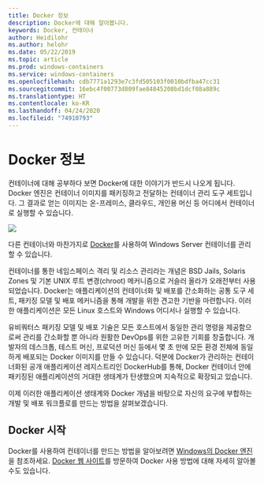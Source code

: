 ```yaml
---
title: Docker 정보
description: Docker에 대해 알아봅니다.
keywords: Docker, 컨테이너
author: Heidilohr
ms.author: helohr
ms.date: 05/22/2019
ms.topic: article
ms.prod: windows-containers
ms.service: windows-containers
ms.openlocfilehash: cdb7771a1293e7c3fd505103f0010bdfba47cc31
ms.sourcegitcommit: 16ebc4f00773d809fae84845208bd1dcf08a889c
ms.translationtype: HT
ms.contentlocale: ko-KR
ms.lasthandoff: 04/24/2020
ms.locfileid: "74910793"
---
```

# <a name="about-docker"></a>Docker 정보

컨테이너에 대해 공부하다 보면 Docker에 대한 이야기가 반드시 나오게 됩니다. Docker 엔진은 컨테이너 이미지를 패키징하고 전달하는 컨테이너 관리 도구 세트입니다. 그 결과로 얻는 이미지는 온-프레미스, 클라우드, 개인용 머신 등 어디에서 컨테이너로 실행할 수 있습니다.

![](media/docker.png)

다른 컨테이너와 마찬가지로 [Docker](https://www.docker.com)를 사용하여 Windows Server 컨테이너를 관리할 수 있습니다.

컨테이너를 통한 네임스페이스 격리 및 리소스 관리라는 개념은 BSD Jails, Solaris Zones 및 기본 UNIX 루트 변경(chroot) 메커니즘으로 거슬러 올라가 오래전부터 사용되었습니다. Docker는 애플리케이션의 컨테이너화 및 배포를 간소화하는 공통 도구 세트, 패키징 모델 및 배포 메커니즘을 통해 개발을 위한 견고한 기반을 마련합니다. 이러한 애플리케이션은 모든 Linux 호스트와 Windows 어디서나 실행할 수 있습니다.

유비쿼터스 패키징 모델 및 배포 기술은 모든 호스트에서 동일한 관리 명령을 제공함으로써 관리를 간소화할 뿐 아니라 원활한 DevOps를 위한 고유한 기회를 창출합니다. 개발자의 데스크톱, 테스트 머신, 프로덕션 머신 등에서 몇 초 만에 모든 환경 전체에 동일하게 배포되는 Docker 이미지를 만들 수 있습니다. 덕분에 Docker가 관리하는 컨테이너화된 공개 애플리케이션 레지스트리인 DockerHub를 통해, Docker 컨테이너 안에 패키징된 애플리케이션의 거대한 생태계가 탄생했으며 지속적으로 확장되고 있습니다.

이제 이러한 애플리케이션 생태계와 Docker 개념을 바탕으로 자신의 요구에 부합하는 개발 및 배포 워크플로를 만드는 방법을 살펴보겠습니다.

## <a name="get-started-with-docker"></a>Docker 시작

Docker를 사용하여 컨테이너를 만드는 방법을 알아보려면 [Windows의 Docker 엔진](../manage-docker/configure-docker-daemon.md)을 참조하세요. [Docker 웹 사이트](https://www.docker.com)를 방문하여 Docker 사용 방법에 대해 자세히 알아볼 수도 있습니다.